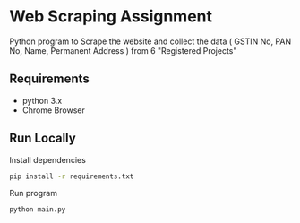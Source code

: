 # Web Scraping Assignment

Python program to Scrape the website and collect the data ( GSTIN No, PAN No,
Name, Permanent Address ) from 6 "Registered Projects"

## Requirements

- python 3.x
- Chrome Browser

## Run Locally

Install dependencies

```bash
pip install -r requirements.txt
```

Run program

```bash
python main.py
```
